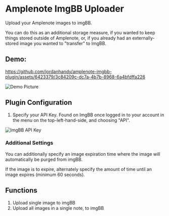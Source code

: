 # Amplenote ImgBB Uploader

Upload your Amplenote images to imgBB.

You can do this as an additional storage measure, if you wanted to keep things stored outside of Amplenote, or, if you already had an externally-stored image you wanted to "transfer" to ImgBB.

## Demo: 

https://github.com/jordanhandy/amplenote-imgbb-plugin/assets/6423379/3c84209c-dc7a-4b7b-8968-6a4bfdffa226

![Demo Picture](https://i.ibb.co/ZN9JTWQ/2024-06-25-23-19-38.png)

## Plugin Configuration
1. Specify your API Key.  Found on ImgBB once logged in to your account in the menu on the top-left-hand-side, and choosing "API".

![ImgBB API Key](https://i.ibb.co/gVzPg5p/image.png)

### Additional Settings
You can additionally specify an image expiration time where the image will automatically be purged from imgBB.

If the image is to expire, alternately specify the amount of time until an image expires (minimum 60 seconds).

## Functions
1. Upload single image to imgBB
2. Upload all images in a single note, to imgBB
